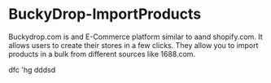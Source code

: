 # BuckyDrop-ImportProducts
Buckydrop.com is and E-Commerce platform similar to aand shopify.com. It allows users to create their stores in a few clicks. They allow you to import products in a bulk from different sources like 1688.com.

dfc 
'hg dddsd 
